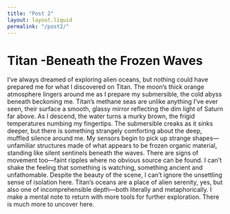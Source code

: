 ```yaml
---
title: "Post 2"
layout: layout.liquid
permalink: "/post2/"
---
```


# Titan -Beneath the Frozen Waves

I’ve always dreamed of exploring alien oceans, but nothing could have prepared me for what I discovered on Titan. The moon’s thick orange atmosphere lingers around me as I prepare my submersible, the cold abyss beneath beckoning me. Titan’s methane seas are unlike anything I've ever seen, their surface a smooth, glassy mirror reflecting the dim light of Saturn far above. As I descend, the water turns a murky brown, the frigid temperatures numbing my fingertips. The submersible creaks as it sinks deeper, but there is something strangely comforting about the deep, muffled silence around me. My sensors begin to pick up strange shapes—unfamiliar structures made of what appears to be frozen organic material, standing like silent sentinels beneath the waves. There are signs of movement too—faint ripples where no obvious source can be found. I can’t shake the feeling that something is watching, something ancient and unfathomable. Despite the beauty of the scene, I can’t ignore the unsettling sense of isolation here. Titan’s oceans are a place of alien serenity, yes, but also one of incomprehensible depth—both literally and metaphorically. I make a mental note to return with more tools for further exploration. There is much more to uncover here.

<!-- Gpt4 "Create two paragraphs about being a lone human interstellar explorer. Write logs of traveling the galaxy. The theme of this paragraph will be about exploring the 
ocean on the moon titan" -->